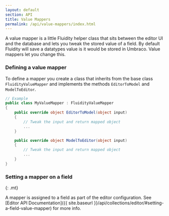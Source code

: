 ```yaml
---
layout: default
section: API
title: Value Mappers
permalink: /api/value-mappers/index.html
---
```


A value mapper is a little Fluidity helper class that sits between the editor UI and the database and lets you tweak the stored value of a field. By default Fluidity will save a datatypes value is it would be stored in Umbraco. Value mappers let you change this. 

### Defining a value mapper

To define a mapper you create a class that inherits from the base class `FluidityValueMapper` and implements the methods `EditorToModel` and `ModelToEditor`.

````csharp
// Example
public class MyValueMapper : FluidityValueMapper
{
    public override object EditorToModel(object input)
    {
        // Tweak the input and return mapped object
        ...
    }

    public override object ModelToEditor(object input)
    {
        // Tweak the input and return mapped object
        ...
    }    
}
````

### Setting a mapper on a field
{: .mt}

A mapper is assigned to a field as part of the editor configuration. See [Editor API Documentation]({{ site.baseurl }}/api/collections/editor/#setting-a-field-value-mapper) for more info.